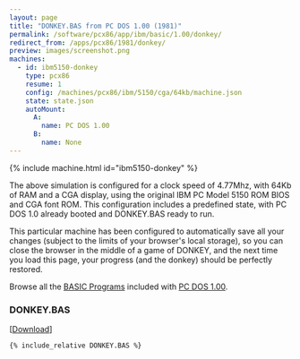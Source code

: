 ```yaml
---
layout: page
title: "DONKEY.BAS from PC DOS 1.00 (1981)"
permalink: /software/pcx86/app/ibm/basic/1.00/donkey/
redirect_from: /apps/pcx86/1981/donkey/
preview: images/screenshot.png
machines:
  - id: ibm5150-donkey
    type: pcx86
    resume: 1
    config: /machines/pcx86/ibm/5150/cga/64kb/machine.json
    state: state.json
    autoMount:
      A:
        name: PC DOS 1.00
      B:
        name: None
---
```


{% include machine.html id="ibm5150-donkey" %}

The above simulation is configured for a clock speed of 4.77Mhz, with 64Kb of RAM and a CGA display,
using the original IBM PC Model 5150 ROM BIOS and CGA font ROM.  This configuration includes a predefined
state, with PC DOS 1.0 already booted and DONKEY.BAS ready to run.

This particular machine has been configured to automatically save all your changes (subject to the limits
of your browser's local storage), so you can close the browser in the middle of a game of DONKEY, and
the next time you load this page, your progress (and the donkey) should be perfectly restored.

Browse all the [BASIC Programs](/software/pcx86/app/ibm/basic/1.00/) included with
[PC DOS 1.00](/software/pcx86/sys/dos/ibm/1.00/).

### DONKEY.BAS

[[Download](DONKEY.BAS)]

```bas
{% include_relative DONKEY.BAS %}
```
